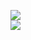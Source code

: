 [![](https://img.shields.io/badge/Made%20With-Github%20Spray-lightgrey.svg?style=for-the-badge&logo=github)](https://github.com/Annihil/github-spray#17261)  
[![](https://i.imgur.com/2DrTn0Z.gif)](https://github.com/Annihil/github-spray)
